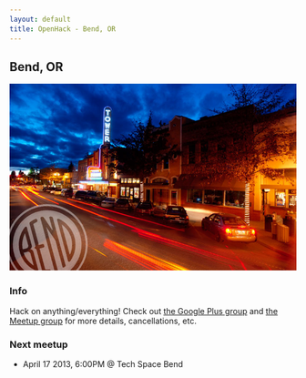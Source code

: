 ```yaml
---
layout: default
title: OpenHack - Bend, OR
---
```


## Bend, OR

![Photo of your meetup or city!](/bend/downtown-bend-oregon.jpg)

### Info

Hack on anything/everything! 
Check out [the Google Plus
group](https://plus.google.com/communities/101259262590578399151) and
[the Meetup group](http://www.meetup.com/hack-night-bend) for more details, cancellations, etc.

### Next meetup

* April 17 2013, 6:00PM @ Tech Space Bend
